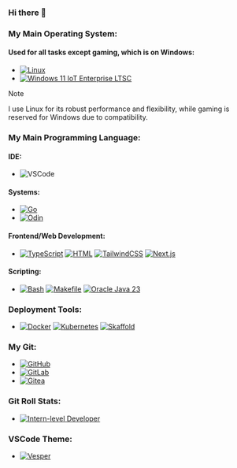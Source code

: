 ### Hi there 👋

### My Main Operating System:

#### **Used for all tasks except gaming, which is on Windows:**

- [![Linux](https://img.shields.io/badge/Linux-FCC624?style=flat-square&logo=linux&logoColor=black)](https://www.kernel.org)  
- [![Windows 11 IoT Enterprise LTSC](https://img.shields.io/badge/Windows%2011%20LTSC-08a1f7?style=flat-square&logo=quarto&logoColor=white)](https://www.microsoft.com/windows/)

> [!NOTE]  
> I use Linux for its robust performance and flexibility, while gaming is reserved for Windows due to compatibility.

### My Main Programming Language:

#### IDE:
- ![VSCode](https://img.shields.io/badge/VSCode-0086d1?style=flat&logo=internetcomputer&logoColor=white) 

#### Systems:

- [![Go](https://img.shields.io/badge/Go-00ADD8?style=flat-square&logo=go&logoColor=white)](https://go.dev)
- [![Odin](https://img.shields.io/badge/Odin-63A9DC.svg?style=flat-square&logo=odin&logoColor=white)](https://odin-lang.org/)
  
#### Frontend/Web Development:

- [![TypeScript](https://img.shields.io/badge/TypeScript-007ACC?style=flat&logo=typescript&logoColor=white)](https://www.typescriptlang.org)
  [![HTML](https://img.shields.io/badge/HTML-E34F26?style=flat&logo=html5&logoColor=white)](https://developer.mozilla.org/en-US/docs/Web/HTML)
  [![TailwindCSS](https://img.shields.io/badge/TailwindCSS-06B6D4?style=flat&logo=tailwind-css&logoColor=white)](https://tailwindcss.com)
  [![Next.js](https://img.shields.io/badge/Next.js-000000?style=flat&logo=next.js&logoColor=white)](https://nextjs.org)

#### Scripting:

- [![Bash](https://img.shields.io/badge/Bash-4EAA25?style=flat-square&logo=gnu-bash&logoColor=white)](https://www.gnu.org/software/bash/)
  [![Makefile](https://img.shields.io/badge/Makefile-427819?style=flat-square&logo=make&logoColor=white)](https://www.gnu.org/software/make/) 
  [![Oracle Java 23](https://img.shields.io/badge/Oracle%20Java%2023-ED8B00?style=flat-square&logo=openjdk&logoColor=white)](https://www.oracle.com/java/)

### Deployment Tools:

- [![Docker](https://img.shields.io/badge/Docker-2496ED?style=flat&logo=docker&logoColor=white)](https://www.docker.com)
 [![Kubernetes](https://img.shields.io/badge/Kubernetes-326CE5?style=flat&logo=kubernetes&logoColor=white)](https://kubernetes.io) 
 [![Skaffold](https://img.shields.io/badge/Skaffold-008BB9?style=flat&logo=skaffold&logoColor=white)](https://skaffold.dev)
  
### My Git:

- [![GitHub](https://img.shields.io/badge/GitHub-181717?style=flat&logo=github&logoColor=white)](https://github.com/rifk7s) 
- [![GitLab](https://img.shields.io/badge/GitLab-FC6D26?style=flat&logo=gitlab&logoColor=white)](https://gitlab.com)
- [![Gitea](https://img.shields.io/badge/Gitea-609926?style=flat&logo=gitea&logoColor=white)](https://gitea.io)

### Git Roll Stats:

- [![Intern-level Developer](https://img.shields.io/badge/GitRoll-Intern--level%20Developer-blue?style=flat&logo=git&logoColor=white)](https://gitroll.io/profile/uEfXMVlgvwJSmIuX7d8ReO6wcanJ3)

### VSCode Theme:

- [![Vesper](https://img.shields.io/badge/VSCode%20Theme-Vesper-1E1E1E?style=flat)](https://marketplace.visualstudio.com/items?itemName=raunofreiberg.vesper)

